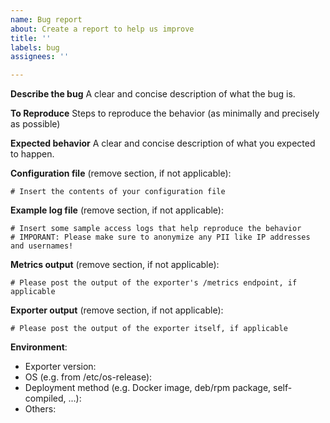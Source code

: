```yaml
---
name: Bug report
about: Create a report to help us improve
title: ''
labels: bug
assignees: ''

---
```


**Describe the bug**
A clear and concise description of what the bug is.

**To Reproduce**
Steps to reproduce the behavior (as minimally and precisely as possible)

**Expected behavior**
A clear and concise description of what you expected to happen.

**Configuration file** (remove section, if not applicable):

```
# Insert the contents of your configuration file
```

**Example log file** (remove section, if not applicable):

```
# Insert some sample access logs that help reproduce the behavior
# IMPORANT: Please make sure to anonymize any PII like IP addresses and usernames!
```

**Metrics output** (remove section, if not applicable):

```
# Please post the output of the exporter's /metrics endpoint, if applicable
```

**Exporter output** (remove section, if not applicable):

```
# Please post the output of the exporter itself, if applicable
```

**Environment**:

- Exporter version:
- OS (e.g. from /etc/os-release):
- Deployment method (e.g. Docker image, deb/rpm package, self-compiled, ...): 
- Others:

